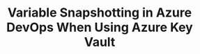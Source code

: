 ---
title: "Variable Snapshotting in Azure DevOps When Using Azure Key Vault"
drafts: true
comments: false
categories:
- Azure DevOps
- Azure Key Vault
---